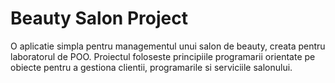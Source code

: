 # Beauty Salon Project

O aplicatie simpla pentru managementul unui salon de beauty, creata pentru laboratorul de POO. Proiectul foloseste principiile programarii orientate pe obiecte pentru a gestiona clientii, programarile si serviciile salonului.
